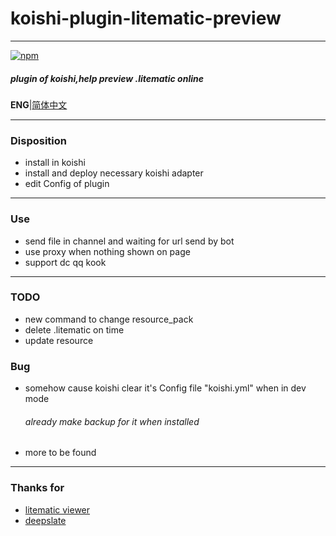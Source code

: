 # koishi-plugin-litematic-preview
***
[![npm](https://img.shields.io/npm/v/koishi-plugin-litematic-preview?style=flat-square)](https://www.npmjs.com/package/koishi-plugin-litematic-preview)

##### plugin of koishi,help preview .litematic online
**ENG**|[简体中文](./readme.zh-CN.md)
***
### Disposition
+ install in koishi
+ install and deploy necessary koishi adapter
+ edit Config of plugin
***
### Use
+ send file in channel and waiting for url send by bot
+ use proxy when nothing shown on page
+ support dc qq kook
***
### TODO
+ new command to change resource_pack
+ delete .litematic on time
+ update resource
### Bug
+ somehow cause koishi clear it's Config file "koishi.yml" when in dev mode
  ###### already make backup for it when installed
+ more to be found
***
### Thanks for
+ [litematic viewer](https://github.com/endingcredits/litematic-viewer)
+ [deepslate](https://github.com/misode/deepslate)

